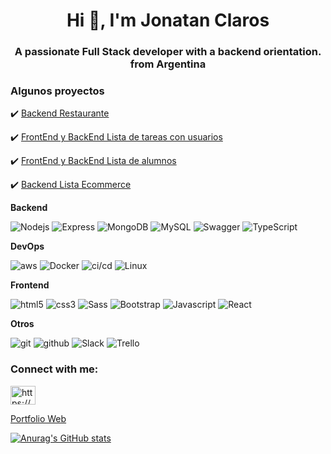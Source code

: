 <h1 align="center">Hi 👋, I'm Jonatan Claros</h1>
<h3 align="center">A passionate Full Stack developer with a backend orientation. from Argentina</h3>



<h3 align="left">Algunos proyectos</h3>

✔️ [Backend Restaurante](https://github.com/jonatan-c/acamica-sprint1)

✔️ [FrontEnd y BackEnd Lista de tareas con usuarios](https://github.com/jonatan-c/crud-login-mern-servidor)

✔️ [FrontEnd y BackEnd Lista de alumnos](https://github.com/jonatan-c/rest-api-mongodb-cliente)

✔️ [Backend Lista Ecommerce](https://github.com/jonatan-c/ecommerce-api)





<p>  
 
 **Backend**
    <p> 
    <img alt="Nodejs" src="https://img.shields.io/badge/-Nodejs-43853d?style=flat-square&logo=Node.js&logoColor=white" />
    <img alt="Express" src="https://img.shields.io/badge/-Express-000000?style=flat-square&logo=Node.js&logoColor=white" />
    <img alt="MongoDB" src="https://img.shields.io/badge/-MongoDB-13aa52?style=flat-square&logo=mongodb&logoColor=white" />
    <img alt="MySQL" src="https://img.shields.io/badge/-MySQL-4479A1?style=flat-square&logo=mysql&logoColor=white" />
    <img alt="Swagger" src="https://img.shields.io/badge/-Swagger-85EA2D?style=flat-square&logo=swagger&logoColor=white" />
    <img alt="TypeScript" src="https://img.shields.io/badge/-TypeScript-007ACC?style=flat-square&logo=typescript&logoColor=white" /> 
    </p>
    
 **DevOps**
    <p> 
    <img alt="aws" src="https://img.shields.io/badge/-AWS-43853d?style=flat-square&logo=AWS&logoColor=white" />
    <img alt="Docker" src="https://img.shields.io/badge/-Docker-13aa52?style=flat-square&logo=Docker&logoColor=white" />
    <img alt="ci/cd" src="https://img.shields.io/badge/-CI/CD-000000?style=flat-square&logo=CICD&logoColor=white" />
    <img alt="Linux" src="https://img.shields.io/badge/-Linux-13aa52?style=flat-square&logo=linux&logoColor=white" />
    </p>
 
**Frontend**
    <p> 
    <img alt="html5" src="https://img.shields.io/badge/-HTML5-E34F26?style=flat-square&logo=html5&logoColor=white" />
    <img alt="css3" src="https://img.shields.io/badge/-CSS-1572B6?style=flat-square&logo=css3&logoColor=white" />
    <img alt="Sass" src="https://img.shields.io/badge/-Sass-CC6699?style=flat-square&logo=sass&logoColor=white" />
    <img alt="Bootstrap" src="https://img.shields.io/badge/-Bootstrap-7952B3?style=flat-square&logo=bootstrap&logoColor=white" />
    <img alt="Javascript" src="https://img.shields.io/badge/-Javascript-F7DF1E?style=flat-square&logo=javascript&logoColor=white" />
    <img alt="React" src="https://img.shields.io/badge/-React-45b8d8?style=flat-square&logo=react&logoColor=white" />
    </p>   

**Otros**
    <p> 
    <img alt="git" src="https://img.shields.io/badge/-Git-F05032?style=flat-square&logo=git&logoColor=white" />
    <img alt="github" src="https://img.shields.io/badge/-Github-F05032?style=flat-square&logo=github&logoColor=white" />
    <img alt="Slack" src="https://img.shields.io/badge/-Slack-4A154B?style=flat-square&logo=slack&logoColor=white" />
    <img alt="Trello" src="https://img.shields.io/badge/-Trello-0052CC?style=flat-square&logo=trello&logoColor=white" />
    </p>
</p>


<h3 align="left">Connect with me:</h3>
<p align="left">
<a href="https://linkedin.com/in/https://www.linkedin.com/in/jonatan-claros/" target="blank"><img align="center" src="https://raw.githubusercontent.com/rahuldkjain/github-profile-readme-generator/master/src/images/icons/Social/linked-in-alt.svg" alt="https://www.linkedin.com/in/jonatan-claros/" height="30" width="40" /></a>
</p>

[Portfolio Web](https://portfolio-jonatan-claros.netlify.app/)




[![Anurag's GitHub stats](https://github-readme-stats.vercel.app/api?username=jonatan-c)](https://github.com/jonatan-c/github-readme-stats) 

 



<!--   <img alt="TypeScript" src="https://img.shields.io/badge/-TypeScript-007ACC?style=flat-square&logo=typescript&logoColor=white" />
  <img alt="redux" src="https://img.shields.io/badge/-Redux-764ABC?style=flat-square&logo=redux&logoColor=white" /> -->
<!-- ![Anurag's GitHub stats](https://github-readme-stats.vercel.app/api?username=anuraghazra&show_icons=true&theme=radical) -->

